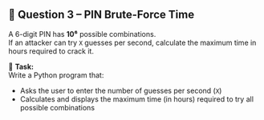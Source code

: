 ## 🔢 Question 3 – PIN Brute-Force Time

A 6-digit PIN has **10⁶** possible combinations.  
If an attacker can try `X` guesses per second, calculate the maximum time in hours required to crack it.  

📌 **Task:**  
Write a Python program that:  
- Asks the user to enter the number of guesses per second (`X`)  
- Calculates and displays the maximum time (in hours) required to try all possible combinations  
